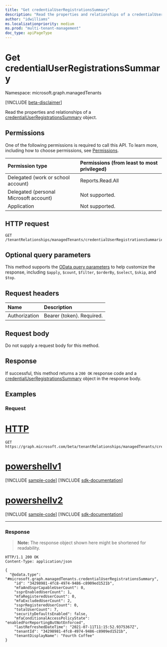 ```yaml
---
title: "Get credentialUserRegistrationsSummary"
description: "Read the properties and relationships of a credentialUserRegistrationsSummary object."
author: "idwilliams"
ms.localizationpriority: medium
ms.prod: "multi-tenant-management"
doc_type: apiPageType
---
```


# Get credentialUserRegistrationsSummary
Namespace: microsoft.graph.managedTenants

[!INCLUDE [beta-disclaimer](../../includes/beta-disclaimer.md)]

Read the properties and relationships of a [credentialUserRegistrationsSummary](../resources/managedtenants-credentialuserregistrationssummary.md) object.

## Permissions
One of the following permissions is required to call this API. To learn more, including how to choose permissions, see [Permissions](/graph/permissions-reference).

|Permission type|Permissions (from least to most privileged)|
|:---|:---|
|Delegated (work or school account)|Reports.Read.All|
|Delegated (personal Microsoft account)|Not supported.|
|Application|Not supported.|

## HTTP request

<!-- {
  "blockType": "ignored"
}
-->
``` http
GET /tenantRelationships/managedTenants/credentialUserRegistrationsSummaries/{credentialUserRegistrationsSummaryId}
```

## Optional query parameters
This method supports the [OData query parameters](/graph/query-parameters) to help customize the response, including `$apply`, `$count`, `$filter`, `$orderBy`, `$select`, `$skip`, and `$top`.

## Request headers
|Name|Description|
|:---|:---|
|Authorization|Bearer {token}. Required.|

## Request body
Do not supply a request body for this method.

## Response

If successful, this method returns a `200 OK` response code and a [credentialUserRegistrationsSummary](../resources/managedtenants-credentialuserregistrationssummary.md) object in the response body.

## Examples

### Request

# [HTTP](#tab/http)
<!-- {
  "blockType": "request",
  "name": "get_credentialuserregistrationssummary"
}
-->
``` http
GET https://graph.microsoft.com/beta/tenantRelationships/managedTenants/credentialUserRegistrationsSummaries/{credentialUserRegistrationsSummaryId}
```

# [powershellv1](#tab/powershellv1)
[!INCLUDE [sample-code](../includes/snippets/powershellv1/get-credentialuserregistrationssummary-powershellv1-snippets.md)]
[!INCLUDE [sdk-documentation](../includes/snippets/snippets-sdk-documentation-link.md)]

# [powershellv2](#tab/powershellv2)
[!INCLUDE [sample-code](../includes/snippets/powershellv2/get-credentialuserregistrationssummary-powershellv2-snippets.md)]
[!INCLUDE [sdk-documentation](../includes/snippets/snippets-sdk-documentation-link.md)]

---


### Response
>**Note:** The response object shown here might be shortened for readability.
<!-- {
  "blockType": "response",
  "truncated": true,
  "@odata.type": "microsoft.graph.managedTenants.credentialUserRegistrationsSummary"
}
-->
``` http
HTTP/1.1 200 OK
Content-Type: application/json

{
  "@odata.type": "#microsoft.graph.managedTenants.credentialUserRegistrationsSummary",
    "id": "34298981-4fc8-4974-9486-c8909ed1521b",
    "mfaAndSsprCapableUserCount": 0,
    "ssprEnabledUserCount": 1,
    "mfaRegisteredUserCount": 0,
    "mfaExcludedUserCount": 2,
    "ssprRegisteredUserCount": 0,
    "totalUserCount": 7,
    "securityDefaultsEnabled": false,
    "mfaConditionalAccessPolicyState": "enabledForReportingButNotEnforced",
    "lastRefreshedDateTime": "2021-07-11T11:15:52.9375367Z",
    "tenantId": "34298981-4fc8-4974-9486-c8909ed1521b",
    "tenantDisplayName": "Fourth Coffee"
}
```
